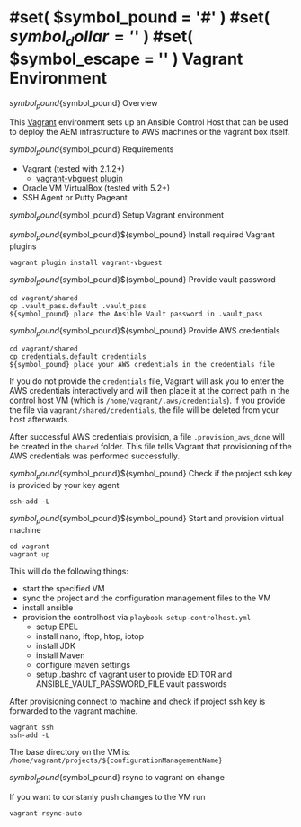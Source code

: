 #set( $symbol_pound = '#' )
#set( $symbol_dollar = '$' )
#set( $symbol_escape = '\' )
Vagrant Environment
===================

${symbol_pound}${symbol_pound} Overview

This [Vagrant][vagrant] environment sets up an Ansible Control Host that can be used to deploy the AEM infrastructure to AWS machines or the vagrant box itself.


${symbol_pound}${symbol_pound} Requirements

* Vagrant (tested with 2.1.2+)
  * [vagrant-vbguest plugin][vagrant-vbguest]
* Oracle VM VirtualBox (tested with 5.2+)
* SSH Agent or Putty Pageant


${symbol_pound}${symbol_pound} Setup Vagrant environment

${symbol_pound}${symbol_pound}${symbol_pound} Install required Vagrant
plugins

    vagrant plugin install vagrant-vbguest

${symbol_pound}${symbol_pound}${symbol_pound} Provide vault password

    cd vagrant/shared
    cp .vault_pass.default .vault_pass
    ${symbol_pound} place the Ansible Vault password in .vault_pass

${symbol_pound}${symbol_pound}${symbol_pound} Provide AWS credentials

    cd vagrant/shared
    cp credentials.default credentials
    ${symbol_pound} place your AWS credentials in the credentials file

If you do not provide the `credentials` file, Vagrant will ask you to enter the AWS credentials interactively and will then place it at the correct path in the control host VM (which is `/home/vagrant/.aws/credentials`).
If you provide the file via `vagrant/shared/credentials`, the file will be deleted from your host afterwards.

After successful AWS credentials provision, a file `.provision_aws_done` will be created in the `shared` folder. This file tells Vagrant that provisioning of the AWS credentials was performed successfully.

${symbol_pound}${symbol_pound}${symbol_pound} Check if the project ssh key is provided by your key agent

    ssh-add -L

${symbol_pound}${symbol_pound}${symbol_pound} Start and provision virtual machine

    cd vagrant
    vagrant up

This will do the following things:
* start the specified VM
* sync the project and the configuration management files to the VM
* install ansible
* provision the controlhost via `playbook-setup-controlhost.yml`
  * setup EPEL
  * install nano, iftop, htop, iotop
  * install JDK
  * install Maven
  * configure maven settings
  * setup .bashrc of vagrant user to provide EDITOR and
    ANSIBLE_VAULT_PASSWORD_FILE vault passwords

After provisioning connect to machine and check if project ssh key is
forwarded to the vagrant machine.

    vagrant ssh
    ssh-add -L

The base directory on the VM is:
`/home/vagrant/projects/${configurationManagementName}`


${symbol_pound}${symbol_pound} rsync to vagrant on change

If you want to constanly push changes to the VM run

    vagrant rsync-auto



[vagrant]: https://www.vagrantup.com/
[vagrant-vbguest]: https://github.com/dotless-de/vagrant-vbguest
